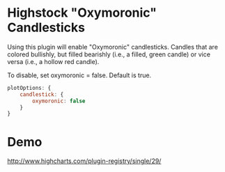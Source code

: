 # Highstock "Oxymoronic" Candlesticks
Using this plugin will enable "Oxymoronic" candlesticks. Candles that are colored bullishly, but filled bearishly (i.e., a filled, green candle) or vice versa (i.e., a hollow red candle).

To disable, set oxymoronic = false. Default is true.
```javascript
plotOptions: {
    candlestick: {
        oxymoronic: false
    }
}
```
# Demo
http://www.highcharts.com/plugin-registry/single/29/
